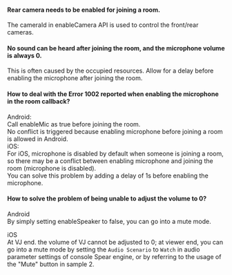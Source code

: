 #### Rear camera needs to be enabled for joining a room.  
The cameraId in enableCamera API is used to control the front/rear cameras.

#### No sound can be heard after joining the room, and the microphone volume is always 0.  
This is often caused by the occupied resources. Allow for a delay before enabling the microphone after joining the room.
	
#### How to deal with the Error 1002 reported when enabling the microphone in the room callback?  
Android:  
Call enableMic as true before joining the room.  
No conflict is triggered because enabling microphone before joining a room is allowed in Android.  
iOS:  
For iOS, microphone is disabled by default when someone is joining a room, so there may be a conflict between enabling microphone and joining the room (microphone is disabled).  
You can solve this problem by adding a delay of 1s before enabling the microphone.

#### How to solve the problem of being unable to adjust the volume to 0?
Android  
By simply setting enableSpeaker to false, you can go into a mute mode.

iOS  
At VJ end. the volume of VJ cannot be adjusted to 0; at viewer end, you can go into a mute mode by setting the `Audio Scenario` to `Watch` in audio parameter settings of console Spear engine, or by referring to the usage of the "Mute" button in sample 2.
